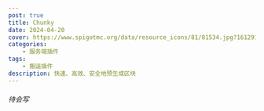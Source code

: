 ```yaml
---
post: true
title: Chunky
date: 2024-04-20
cover: https://www.spigotmc.org/data/resource_icons/81/81534.jpg?1612919814
categories:
    - 服务端插件
tags:
    - 搬运插件
description: 快速、高效、安全地预生成区块
---
```


###### 待会写
